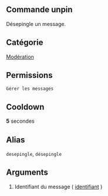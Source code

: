 ## Commande unpin
Désepingle un message.

## Catégorie
[Modération](../categories/moderation.md)

## Permissions
`Gérer les messages`

## Cooldown
**5** secondes

## Alias
`desepingle`, `désepingle`

## Arguments
1. Identifiant du message ( [identifiant](../others/id.md) )